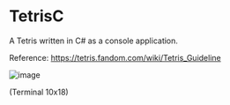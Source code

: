 # TetrisC
A Tetris written in C# as a console application.

Reference: https://tetris.fandom.com/wiki/Tetris_Guideline

![image](https://user-images.githubusercontent.com/35856442/163686060-efaba438-d440-4d65-aa2b-3d01c3913b77.png)

(Terminal 10x18)
